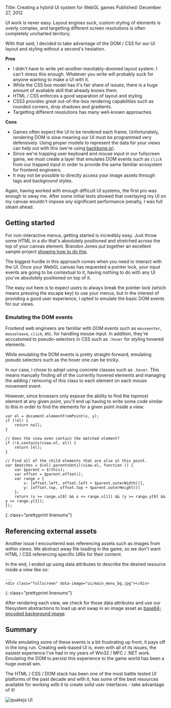 Title: Creating a hybrid UI system for WebGL games
Published: December 27, 2012

UI work is never easy. Layout engines suck, custom styling of elements is overly complex, and targetting different screen resolutions is often completely uncharted territory.

With that said, I decided to take advantage of the DOM / CSS for our UI layout and styling without a second's hesiation.

**Pros**

 * I didn't have to write yet-another-inevitably-doomed layout system. I can't stress this enough. Whatever you write will probably suck for anyone wanting to make a UI with it.
 * While the CSS box model has it's fair share of issues, there is a huge amount of available skill that already knows them.
 * HTML / CSS enforces a good separation of layout and styling.
 * CSS3 provides great out-of-the-box rendering capabilities such as rounded corners, drop shadows and gradients.
 * Targetting different resolutions has many well-known approaches.

**Cons**

 * Games often expect the UI to be rendered each frame. Unfortunately, rendering DOM is slow meaning our UI must be programmed very defensively. Using proper models to represent the data for your views can help out with this (we're using [backbone.js](http://www.backbonejs.org)).
 * Since we're trapping user keyboard and mouse input in our fullscreen game, we must create a layer that emulates DOM events such as `click` from our trapped input in order to provide the same familiar ecosystem for frontend engineers.
 * It may not be possible to directly access your image assets through <img /> tags and background styles.

Again, having worked with enough difficult UI systems, the first pro was enough to sway me. After some initial tests showed that overlaying my UI on my canvas wouldn't impose any significant performance penalty, I was full steam ahead.

## Getting started

For non-interactive menus, getting started is incredibly easy. Just throw some HTML in a div that's absolutely positioned and stretched across the top of your canvas element. Brandon Jones put together an excellent sample project [showing how to do this](http://media.tojicode.com/webgl-samples/hud-test.html).

The biggest hurdle in this approach comes when you need to interact with the UI. Once your WebGL canvas has requested a pointer lock, your input events are going to be contextual to it, having nothing to do with any UI you've absolutely positioned on top of it.

The easy out here is to expect users to always break the pointer lock (which means pressing the escape key) to use your menus, but in the interest of providing a good user experience, I opted to emulate the basic DOM events for our views.

### Emulating the DOM events

Frontend web engineers are familiar with DOM events such as `mouseenter`, `mouseleave`, `click`, etc. for handling mouse input. In addition, they're accustomed to pseudo-selectors in CSS such as `:hover` for styling hovered elements.

While emulating the DOM events is pretty straight-forward, emulating pseudo selectors such as the hover one can be tricky.

In our case, I chose to adopt using concrete classes such as `.hover`. This means manually finding *all* of the currently hovered elements and managing the adding / removing of this class to each element on each mouse movement event.

However, since browsers only expose the ability to find the topmost element at any given point, you'll end up having to write some code similar to this in order to find the elements for a given point inside a view:

	var el = document.elementFromPoint(x, y);
	if (!el) {
		return null;
	}

	// Does the view even contain the matched element?
	if (!$.contains(view.el, el)) {
		return [el];
	}

	// Find all of the child elements that are also at this point.
	var $matches = $(el).parentsUntil(view.el, function () {
		var $parent = $(this);
		var offset = $parent.offset();
		var range = {
			x: [offset.left, offset.left + $parent.outerWidth()],
			y: [offset.top, offset.top + $parent.outerHeight()]
		};
		return (x >= range.x[0] && x <= range.x[1]) && (y >= range.y[0] && y <= range.y[1]);
	});
{: class="prettyprint linenums"}

## Referencing external assets

Another issue I encountered was referencing assets such as images from within views. We abstract away file loading in the game, so we don't want HTML / CSS referencing specific URIs for their content.

In the end, I ended up using data attributes to describe the desired resource inside a view like so:

	...
	<div class="fullscreen" data-image="ui/main_menu_bg.jpg"></div>
{: class="prettyprint linenums"}

After rendering each view, we check for those data attributes and use our filesystem abstractions to load up and swap in an image asset as [base64-encoded background image](http://en.wikipedia.org/wiki/Data_URI_scheme).

## Summary

While emulating some of these events is a bit frustrating up front, it pays off in the long run. Creating web-based UI is, even with all of its issues, the easiest experience I've had in my years of Win32 / MFC / .NET work. Emulating the DOM to persist this experience to the game world has been a huge overall win.

The HTML / CSS / DOM stack has been one of the most battle tested UI platforms of the past decade and with it, has some of the best resources available for working with it to create solid user interfaces - take advantage of it!

![quakejs UI](/articles/creating-hybrid-ui-system-webgl-game/ui.jpg)
